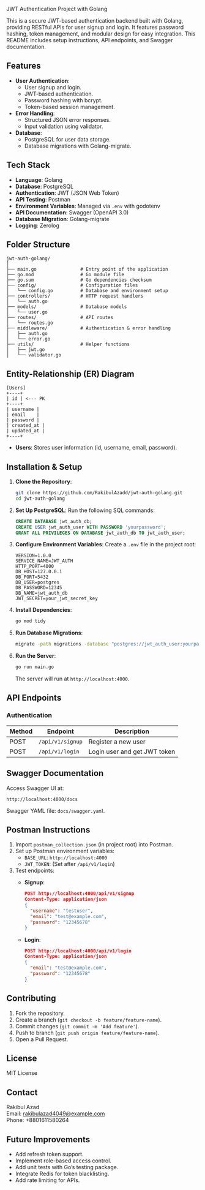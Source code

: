 JWT Authentication Project with Golang

This is a secure JWT-based authentication backend built with Golang, providing RESTful APIs for user signup and login. It features password hashing, token management, and modular design for easy integration. This README includes setup instructions, API endpoints, and Swagger documentation.

## Features

- **User Authentication**:
  - User signup and login.
  - JWT-based authentication.
  - Password hashing with bcrypt.
  - Token-based session management.
- **Error Handling**:
  - Structured JSON error responses.
  - Input validation using validator.
- **Database**:
  - PostgreSQL for user data storage.
  - Database migrations with Golang-migrate.

## Tech Stack

- **Language**: Golang
- **Database**: PostgreSQL
- **Authentication**: JWT (JSON Web Token)
- **API Testing**: Postman
- **Environment Variables**: Managed via `.env` with godotenv
- **API Documentation**: Swagger (OpenAPI 3.0)
- **Database Migration**: Golang-migrate
- **Logging**: Zerolog

## Folder Structure

```
jwt-auth-golang/
│
├── main.go                # Entry point of the application
├── go.mod                 # Go module file
├── go.sum                 # Go dependencies checksum
├── config/                # Configuration files
│   └── config.go          # Database and environment setup
├── controllers/           # HTTP request handlers
│   └── auth.go
├── models/                # Database models
│   └── user.go
├── routes/                # API routes
│   └── routes.go
├── middleware/            # Authentication & error handling
│   ├── auth.go
│   └── error.go
├── utils/                 # Helper functions
│   ├── jwt.go
│   └── validator.go
```

## Entity-Relationship (ER) Diagram

```
[Users]
+----+
| id | <--- PK
+----+
| username |
| email    |
| password |
| created_at |
| updated_at |
+----+
```

- **Users**: Stores user information (id, username, email, password).

## Installation & Setup

1. **Clone the Repository**:

   ```bash
   git clone https://github.com/RakibulAzadd/jwt-auth-golang.git
   cd jwt-auth-golang
   ```

2. **Set Up PostgreSQL**: Run the following SQL commands:

   ```sql
   CREATE DATABASE jwt_auth_db;
   CREATE USER jwt_auth_user WITH PASSWORD 'yourpassword';
   GRANT ALL PRIVILEGES ON DATABASE jwt_auth_db TO jwt_auth_user;
   ```

3. **Configure Environment Variables**: Create a `.env` file in the project root:

   ```
   VERSION=1.0.0
   SERVICE_NAME=JWT_AUTH
   HTTP_PORT=4000
   DB_HOST=127.0.0.1
   DB_PORT=5432
   DB_USER=postgres
   DB_PASSWORD=12345
   DB_NAME=jwt_auth_db
   JWT_SECRET=your_jwt_secret_key
   ```

4. **Install Dependencies**:

   ```bash
   go mod tidy
   ```

5. **Run Database Migrations**:

   ```bash
   migrate -path migrations -database "postgres://jwt_auth_user:yourpassword@localhost:5432/jwt_auth_db?sslmode=disable" up
   ```

6. **Run the Server**:

   ```bash
   go run main.go
   ```

   The server will run at `http://localhost:4000`.

## API Endpoints

### Authentication

| Method | Endpoint | Description |
| --- | --- | --- |
| POST | `/api/v1/signup` | Register a new user |
| POST | `/api/v1/login` | Login user and get JWT token |

## Swagger Documentation

Access Swagger UI at:

```
http://localhost:4000/docs
```

Swagger YAML file: `docs/swagger.yaml`.

## Postman Instructions

1. Import `postman_collection.json` (in project root) into Postman.
2. Set up Postman environment variables:
   - `BASE_URL`: `http://localhost:4000`
   - `JWT_TOKEN`: (Set after `/api/v1/login`)
3. Test endpoints:
   - **Signup**:

     ```json
     POST http://localhost:4000/api/v1/signup
     Content-Type: application/json
     {
       "username": "testuser",
       "email": "test@example.com",
       "password": "12345678"
     }
     ```
   - **Login**:

     ```json
     POST http://localhost:4000/api/v1/login
     Content-Type: application/json
     {
       "email": "test@example.com",
       "password": "12345678"
     }
     ```

## Contributing

1. Fork the repository.
2. Create a branch (`git checkout -b feature/feature-name`).
3. Commit changes (`git commit -m 'Add feature'`).
4. Push to branch (`git push origin feature/feature-name`).
5. Open a Pull Request.

## License

MIT License

## Contact

Rakibul Azad\
Email: rakibulazad4049@example.com\
Phone: +8801611580264

## Future Improvements

- Add refresh token support.
- Implement role-based access control.
- Add unit tests with Go’s testing package.
- Integrate Redis for token blacklisting.
- Add rate limiting for APIs.
